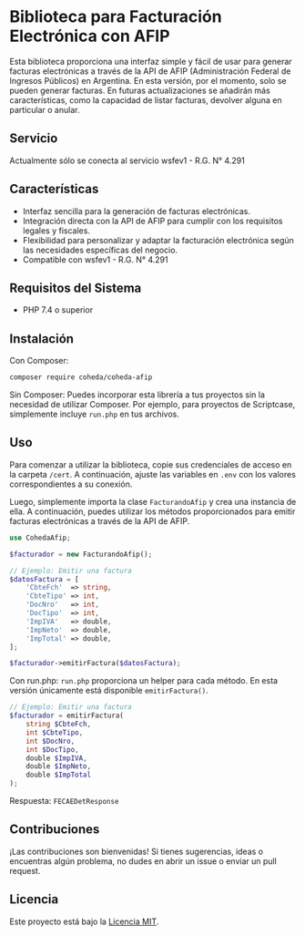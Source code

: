 # Biblioteca para Facturación Electrónica con AFIP

Esta biblioteca proporciona una interfaz simple y fácil de usar para generar facturas electrónicas a través de la API de AFIP (Administración Federal de Ingresos Públicos) en Argentina. 
En esta versión, por el momento, solo se pueden generar facturas. En futuras actualizaciones se añadirán más características, como la capacidad de listar facturas, devolver alguna en particular o anular.

## Servicio

Actualmente sólo se conecta al servicio wsfev1 - R.G. N° 4.291

## Características

- Interfaz sencilla para la generación de facturas electrónicas.
- Integración directa con la API de AFIP para cumplir con los requisitos legales y fiscales.
- Flexibilidad para personalizar y adaptar la facturación electrónica según las necesidades específicas del negocio.
- Compatible con wsfev1 - R.G. N° 4.291

## Requisitos del Sistema

- PHP 7.4 o superior

## Instalación

Con Composer:
```bash
composer require coheda/coheda-afip
```
Sin Composer:
Puedes incorporar esta librería a tus proyectos sin la necesidad de utilizar Composer. Por ejemplo, para proyectos de Scriptcase, simplemente incluye `run.php` en tus archivos.

## Uso

Para comenzar a utilizar la biblioteca, copie sus credenciales de acceso en la carpeta `/cert`.
A continuación, ajuste las variables en `.env` con los valores correspondientes a su conexión.

Luego, simplemente importa la clase `FacturandoAfip` y crea una instancia de ella. A continuación, puedes utilizar los métodos proporcionados para emitir facturas electrónicas a través de la API de AFIP.

```php
use CohedaAfip;

$facturador = new FacturandoAfip();

// Ejemplo: Emitir una factura
$datosFactura = [
    'CbteFch'  => string,
    'CbteTipo' => int,
    'DocNro'   => int,
    'DocTipo'  => int,
    'ImpIVA'   => double,
    'ImpNeto'  => double,
    'ImpTotal' => double,
];

$facturador->emitirFactura($datosFactura);
```

Con run.php:
`run.php` proporciona un helper para cada método. En esta versión únicamente está disponible `emitirFactura()`.

```php
// Ejemplo: Emitir una factura
$facturador = emitirFactura(
    string $CbteFch, 
    int $CbteTipo, 
    int $DocNro, 
    int $DocTipo, 
    double $ImpIVA, 
    double $ImpNeto, 
    double $ImpTotal
);
```

Respuesta: `FECAEDetResponse`

## Contribuciones

¡Las contribuciones son bienvenidas! Si tienes sugerencias, ideas o encuentras algún problema, no dudes en abrir un issue o enviar un pull request.

## Licencia

Este proyecto está bajo la [Licencia MIT](LICENSE).

